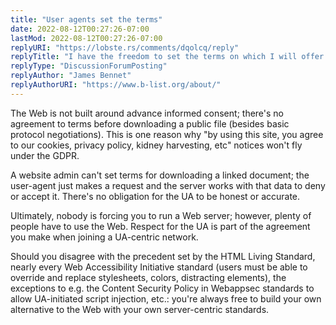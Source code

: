 ```yaml
---
title: "User agents set the terms"
date: 2022-08-12T00:27:26-07:00
lastMod: 2022-08-12T00:27:26-07:00
replyURI: "https://lobste.rs/comments/dqolcq/reply"
replyTitle: "I have the freedom to set the terms on which I will offer access to a website of mine."
replyType: "DiscussionForumPosting"
replyAuthor: "James Bennet"
replyAuthorURI: "https://www.b-list.org/about/"
---
```


The Web is not built around advance informed consent; there's no agreement to terms before downloading a public file (besides basic protocol negotiations). This is one reason why "by using this site, you agree to our cookies, privacy policy, kidney harvesting, etc" notices won't fly under the GDPR.

A website admin can't set terms for downloading a linked document; the user-agent just makes a request and the server works with that data to deny or accept it. There's no obligation for the UA to be honest or accurate.

Ultimately, nobody is forcing you to run a Web server; however, plenty of people have to use the Web. Respect for the UA is part of the agreement you make when joining a UA-centric network.

Should you disagree with the precedent set by the HTML Living Standard, nearly every Web Accessibility Initiative standard (users must be able to override and replace stylesheets, colors, distracting elements), the exceptions to e.g. the Content Security Policy in Webappsec standards to allow UA-initiated script injection, etc.: you're always free to build your own alternative to the Web with your own server-centric standards.
